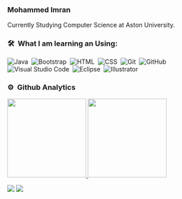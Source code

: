 
<!--
**mdimran24/mdimran24** is a ✨ _special_ ✨ repository because its `README.md` (this file) appears on your GitHub profile.

Here are some ideas to get you started:

- 🔭 I’m currently working on ...
- 🌱 I’m currently learning ...
- 👯 I’m looking to collaborate on ...
- 🤔 I’m looking for help with ...
- 💬 Ask me about ...
- 📫 How to reach me: ...
- 😄 Pronouns: ...
- ⚡ Fun fact: ...
-->
### Mohammed Imran
Currently Studying Computer Science at Aston University.
### 🛠 &nbsp;What I am learning an Using:

![Java](https://img.shields.io/badge/-Java-05122A?style=flat&logo=Java&logoColor=FFA518)&nbsp;
![Bootstrap](https://img.shields.io/badge/-Bootstrap-05122A?style=flat&logo=bootstrap&logoColor=563D7C)&nbsp;
![HTML](https://img.shields.io/badge/-HTML-05122A?style=flat&logo=HTML5)&nbsp;
![CSS](https://img.shields.io/badge/-CSS-05122A?style=flat&logo=CSS3&logoColor=1572B6)&nbsp;
![Git](https://img.shields.io/badge/-Git-05122A?style=flat&logo=git)&nbsp;
![GitHub](https://img.shields.io/badge/-GitHub-05122A?style=flat&logo=github)&nbsp;
![Visual Studio Code](https://img.shields.io/badge/-Visual%20Studio%20Code-05122A?style=flat&logo=visual-studio-code&logoColor=007ACC)&nbsp;
![Eclipse](https://img.shields.io/badge/-Eclipse-05122A?style=flat&logo=eclipse-ide&logoColor=2C2255)&nbsp;
![Illustrator](https://img.shields.io/badge/-Illustrator-05122A?style=flat&logo=adobe-illustrator)&nbsp;


### ⚙️ &nbsp;Github Analytics
<p align="left">
<a href="https://github.com/mdimran24">
  <img height="180em" src="https://github-readme-stats-eight-theta.vercel.app/api?username=mdimran24&show_icons=true&theme=algolia&include_all_commits=true&count_private=true"/>
  <img height="180em" src="https://github-readme-stats-eight-theta.vercel.app/api/top-langs/?username=mdimran24&layout=compact&langs_count=8&theme=algolia"/>
</a>
</p>



<p align="left">
<a href="https://www.linkedin.com/in/mohammed-imran-a76998168/"><img src="https://img.shields.io/badge/-LinkedIn-0077B5?style=flat&logo=Linkedin&logoColor=white"/></a>
<a href="mailto:mohammedimran2407@gmail.com"><img src="https://img.shields.io/badge/-Gmail-D14836?style=flat&logo=Gmail&logoColor=white"/></a>
</p>
